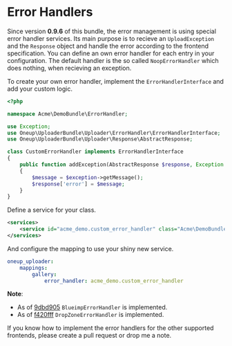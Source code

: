 Error Handlers
==============

Since version **0.9.6** of this bundle, the error management is using special error handler services. Its main purpose is to recieve an `UploadException` and the `Response` object and handle the error according to the frontend specification. You can define an own error handler for each entry in your configuration. The default handler is the so called `NoopErrorHandler` which does nothing, when recieving an exception.

To create your own error handler, implement the `ErrorHandlerInterface` and add your custom logic.

```php
<?php

namespace Acme\DemoBundle\ErrorHandler;

use Exception;
use Oneup\UploaderBundle\Uploader\ErrorHandler\ErrorHandlerInterface;
use Oneup\UploaderBundle\Uploader\Response\AbstractResponse;

class CustomErrorHandler implements ErrorHandlerInterface
{
    public function addException(AbstractResponse $response, Exception $exception)
    {
        $message = $exception->getMessage();
        $response['error'] = $message;
    }
}

```

Define a service for your class.

```xml
<services>
    <service id="acme_demo.custom_error_handler" class="Acme\DemoBundle\ErrorHandler\CustomErrorHandler" />
</services>
```

And configure the mapping to use your shiny new service.

```yml
oneup_uploader:
    mappings:
        gallery:
            error_handler: acme_demo.custom_error_handler
```

**Note**:

* As of [9dbd905](https://github.com/1up-lab/OneupUploaderBundle/commit/9dbd9056dfe403ce6f1273d2d75fe814d517731a) `BlueimpErrorHandler` is implemented.
* As of [f420fff](https://github.com/1up-lab/OneupUploaderBundle/commit/f420fff5bc3ec910e925ceae15bc513b419693f2) `DropZoneErrorHandler` is implemented.

If you know how to implement the error handlers for the other supported frontends, please create a pull request or drop me a note.

